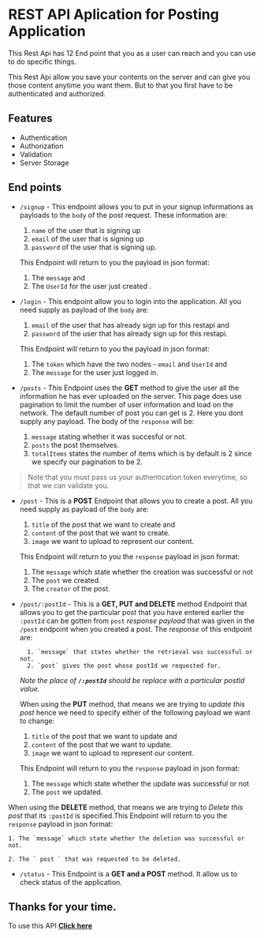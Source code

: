 # REST API Aplication for Posting Application
This Rest Api has 12 End point that you as a user can reach and you can use to do specific things.

This Rest Api allow you save your contents on the server and can give you those content anytime you want them. But to that you first have to be authenticated and authorized.

## Features
* Authentication
* Authorization
* Validation
* Server Storage

## End points
* `/signup` - This endpoint allows you to put in your signup informations as payloads to the `body` of the post request. These information are:
    1. `name` of the user that is signing up
    2. `email` of the user that is signing up
    3. `password` of the user that is signing up.
    
    This Endpoint will return to you the payload in json format:
    1. The `message` and
    2. The `UserId` for the user just created . 
* `/login` - This endpoint allow you to login into the application. All you need supply as payload of the `body` are:
    1. `email` of the user that has already sign up for this restapi and 
    2. `password` of the user that has already sign up for this restapi.

    This Endpoint will return to you the payload in json format:
    1. The `token` which have the two nodes - `email` and `UserId` and 
    2. The `message` for the user just logged in.
* `/posts` - This Endpoint uses the **GET** method to give the user all the information he has ever uploaded on the server. This page does use pagination to limit the number of user information and load on the network. The default number of post you can get is 2. Here you dont supply any payload. The body of the `response` will be:
    1. `message` stating whether it was succesful or not.
    2. `posts` the post themselves.
    3. `totalItems` states the number of items which is by default is 2 since we specify our pagination to be 2.
> Note that you must pass us your authentication token everytime, so that we can validate you.

* `/post` - This is a **POST** Endpoint that allows you to create a post. All you need supply as payload of the `body` are:
    1. `title` of the post that we want to create and 
    2. `content` of the post that we want to create.
    2. `image` we want to upload to represent our content.

    This Endpoint will return to you the `response` payload in json format:
    1. The `message` which state whether the creation was successful or not 
    2. The `post` we created.
    3. The `creator` of the post.
* `/post/:postId` - This is a **GET, PUT and DELETE** method Endpoint that allows you to get the particular post that you have entered earlier the `:postId` can be gotten from `post` *response payload* that was given in the `/post` endpoint when you created a post. The *response* of this endpoint are:

        1. `message` that states whether the retrieval was successful or not.
        2. `post` gives the post whose postId we requested for. 

    *Note the place of **`/:postId`** should be replace with a particular postId value.* 

    When using the **PUT** method, that means we are trying to *update this post* hence we need to specify either of the following payload we want to change:
    1. `title` of the post that we want to update and 
    2. `content` of the post that we want to update.
    2. `image` we want to upload to represent our content.

    This Endpoint will return to you the `response` payload in json format:
    1. The `message` which state whether the update was successful or not 
    2. The `post` we updated.
    
 When using the **DELETE** method, that means we are trying to *Delete this post* that its `:postId` is specified.This Endpoint will return to you the `response` payload in json format:

    1. The `message` which state whether the deletion was successful or not. 
    
    2. The ` post ` that was requested to be deleted.


* `/status` - This Endpoint is a **GET and a POST** method. It allow us to check status of the application.

## Thanks for your time.
To use this API [**Click here**](https://uzezijephter-restapi.herokuapp.com "Rest api")
